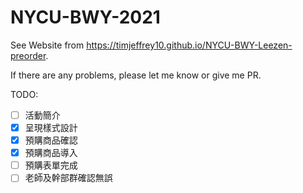 # NYCU-BWY-2021

See Website from https://timjeffrey10.github.io/NYCU-BWY-Leezen-preorder.

If there are any problems, please let me know or give me PR.

TODO:
- [ ] 活動簡介
- [X] 呈現樣式設計
- [X] 預購商品確認
- [X] 預購商品導入
- [ ] 預購表單完成
- [ ] 老師及幹部群確認無誤
